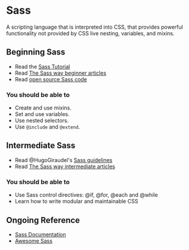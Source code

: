 # Sass

A scripting language that is interpreted into CSS, that provides powerful functionality not provided by CSS live nesting, variables, and mixins.

## Beginning Sass

* Read the [Sass Tutorial](http://sass-lang.com/tutorial.html)
* Read [The Sass way beginner articles](http://thesassway.com/beginner)
* Read [open source Sass code](https://github.com/thoughtbot/bourbon/tree/master/app/assets/stylesheets)

### You should be able to

* Create and use mixins.
* Set and use variables.
* Use nested selectors.
* Use `@include` and `@extend`.

## Intermediate Sass

* Read @HugoGiraudel's [Sass guidelines](http://sass-guidelin.es/)
* Read [The Sass way intermediate articles](http://thesassway.com/intermediate)

### You should be able to

* Use Sass control directives: @if, @for, @each and @while
* Learn how to write modular and maintainable CSS

## Ongoing Reference

* [Sass Documentation](http://sass-lang.com/documentation/file.SASS_REFERENCE.html)
* [Awesome Sass](https://github.com/HugoGiraudel/awesome-sass)
